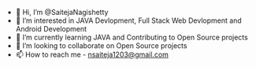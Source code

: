 - 👋 Hi, I’m @SaitejaNagishetty
- 👀 I’m interested in JAVA Devlopment, Full Stack Web Devlopment and Android Development
- 🌱 I’m currently learning JAVA and Contributing to Open Source projects
- 💞️ I’m looking to collaborate on Open Source projects
- 📫 How to reach me - nsaiteja1203@gmail.com

<!---
SaitejaNagishetty/SaitejaNagishetty is a ✨ special ✨ repository because its `README.md` (this file) appears on your GitHub profile.
You can click the Preview link to take a look at your changes.
--->
